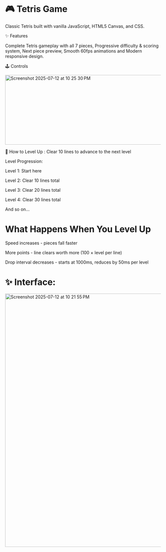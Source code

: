 # 🎮 Tetris Game
Classic Tetris built with vanilla JavaScript, HTML5 Canvas, and CSS.


✨ Features

Complete Tetris gameplay with all 7 pieces, Progressive difficulty & scoring system,
Next piece preview,
Smooth 60fps animations and 
Modern responsive design.

🕹️ Controls


<img width="609" height="225" alt="Screenshot 2025-07-12 at 10 25 30 PM" src="https://github.com/user-attachments/assets/90c2e92d-2fb5-4909-9bc4-c7b80f6b44fa" />




🎯 How to Level Up : Clear 10 lines to advance to the next level


Level Progression:

Level 1: Start here

Level 2: Clear 10 lines total

Level 3: Clear 20 lines total

Level 4: Clear 30 lines total

And so on...







# What Happens When You Level Up

Speed increases - pieces fall faster

More points - line clears worth more (100 × level per line)

Drop interval decreases - starts at 1000ms, reduces by 50ms per level





# ✨ Interface:


<img width="1058" height="818" alt="Screenshot 2025-07-12 at 10 21 55 PM" src="https://github.com/user-attachments/assets/b234af7b-93b9-4e30-9c02-e8df6e4e6c65" />
